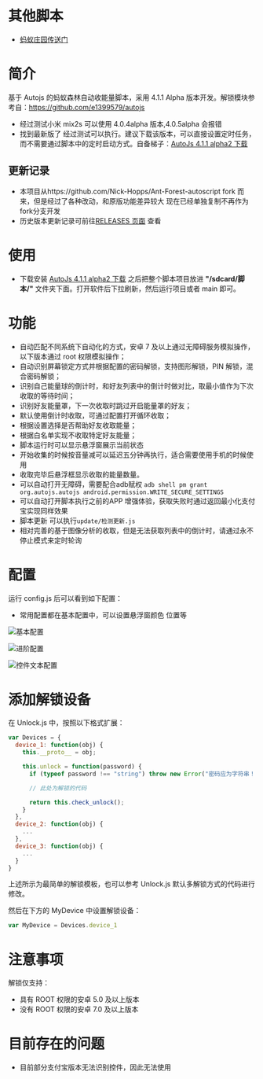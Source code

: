 <!--
 * @Author: TonyJiangWJ
 * @Date: 2019-12-10 19:41:12
 * @Last Modified by: TonyJiangWJ
 * @Last Modified time: 2019-12-11 22:21:38
 * @Description: 
 -->
# 其他脚本
- [蚂蚁庄园传送门](https://github.com/TonyJiangWJ/Ant-Manor)
# 简介

基于 Autojs 的蚂蚁森林自动收能量脚本，采用 4.1.1 Alpha 版本开发。解锁模块参考自：https://github.com/e1399579/autojs

- 经过测试小米 mix2s 可以使用 4.0.4alpha 版本,4.0.5alpha 会报错
- 找到最新版了 经过测试可以执行。建议下载该版本，可以直接设置定时任务，而不需要通过脚本中的定时启动方式。自备梯子：[AutoJs 4.1.1 alpha2 下载](https://www.dropbox.com/s/pe3w53k0fugo1fa/Autojs%204.1.1%20Alpha2.apk?dl=0)

## 更新记录

- 本项目从https://github.com/Nick-Hopps/Ant-Forest-autoscript fork 而来，但是经过了各种改动，和原版功能差异较大 现在已经单独复制不再作为fork分支开发
- 历史版本更新记录可前往[RELEASES 页面](https://github.com/TonyJiangWJ/Ant-Forest/releases) 查看

# 使用

- 下载安装 [AutoJs 4.1.1 alpha2 下载](https://www.dropbox.com/s/pe3w53k0fugo1fa/Autojs%204.1.1%20Alpha2.apk?dl=0) 之后把整个脚本项目放进 **"/sdcard/脚本/"** 文件夹下面。打开软件后下拉刷新，然后运行项目或者 main 即可。

# 功能

- 自动匹配不同系统下自动化的方式，安卓 7 及以上通过无障碍服务模拟操作，以下版本通过 root 权限模拟操作；
- 自动识别屏幕锁定方式并根据配置的密码解锁，支持图形解锁，PIN 解锁，混合密码解锁；
- 识别自己能量球的倒计时，和好友列表中的倒计时做对比，取最小值作为下次收取的等待时间；
- 识别好友能量罩，下一次收取时跳过开启能量罩的好友；
- 默认使用倒计时收取，可通过配置打开循环收取；
- 根据设置选择是否帮助好友收取能量；
- 根据白名单实现不收取特定好友能量；
- 脚本运行时可以显示悬浮窗展示当前状态
- 开始收集的时候按音量减可以延迟五分钟再执行，适合需要使用手机的时候使用
- 收取完毕后悬浮框显示收取的能量数量。
- 可以自动打开无障碍，需要配合adb赋权 `adb shell pm grant org.autojs.autojs android.permission.WRITE_SECURE_SETTINGS`
- 可以自动打开脚本执行之前的APP 增强体验，获取失败时通过返回最小化支付宝实现同样效果
- 脚本更新 可以执行`update/检测更新.js`
- 相对完善的基于图像分析的收取，但是无法获取列表中的倒计时，请通过永不停止模式来定时轮询

# 配置

运行 config.js 后可以看到如下配置：

- 常用配置都在基本配置中，可以设置悬浮窗颜色 位置等

![基本配置](./resources/config-1.jpg)

![进阶配置](./resources/config-2.jpg)

![控件文本配置](./resources/config-3.jpg)

# 添加解锁设备

在 Unlock.js 中，按照以下格式扩展：

```javascript
var Devices = {
  device_1: function(obj) {
    this.__proto__ = obj;

    this.unlock = function(password) {
      if (typeof password !== "string") throw new Error("密码应为字符串！");

      // 此处为解锁的代码

      return this.check_unlock();
    }
  },
  device_2: function(obj) {
    ...
  },
  device_3: function(obj) {
    ...
  }
}
```

上述所示为最简单的解锁模板，也可以参考 Unlock.js 默认多解锁方式的代码进行修改。

然后在下方的 MyDevice 中设置解锁设备：

```javascript
var MyDevice = Devices.device_1
```

# 注意事项

解锁仅支持：

- 具有 ROOT 权限的安卓 5.0 及以上版本
- 没有 ROOT 权限的安卓 7.0 及以上版本

# 目前存在的问题

- 目前部分支付宝版本无法识别控件，因此无法使用
